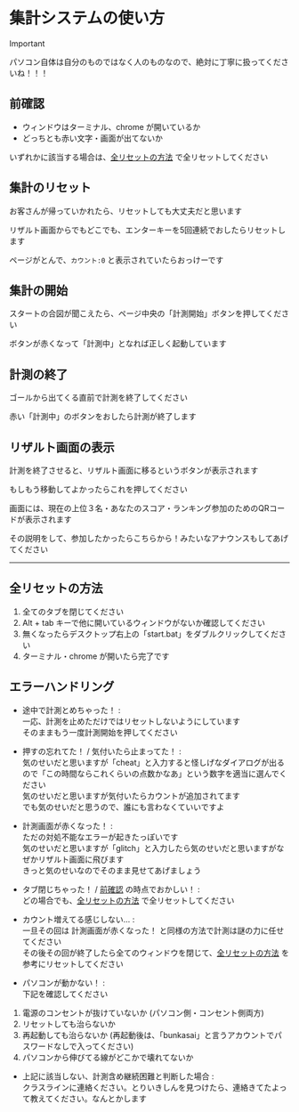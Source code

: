 # 集計システムの使い方

> [!IMPORTANT]
> パソコン自体は自分のものではなく人のものなので、絶対に丁寧に扱ってくださいね！！！

## 前確認

- ウィンドウはターミナル、chrome が開いているか
- どっちとも赤い文字・画面が出てないか

いずれかに該当する場合は、[全リセットの方法](#全リセットの方法) で全リセットしてください

## 集計のリセット

お客さんが帰っていかれたら、リセットしても大丈夫だと思います

リザルト画面からでもどこでも、エンターキーを5回連続でおしたらリセットします

ページがとんで、`カウント:0` と表示されていたらおっけーです

## 集計の開始

スタートの合図が聞こえたら、ページ中央の「計測開始」ボタンを押してください

ボタンが赤くなって「計測中」となれば正しく起動しています

## 計測の終了

ゴールから出てくる直前で計測を終了してください

赤い「計測中」のボタンをおしたら計測が終了します

## リザルト画面の表示

計測を終了させると、リザルト画面に移るというボタンが表示されます

もしもう移動してよかったらこれを押してください

画面には、現在の上位３名・あなたのスコア・ランキング参加のためのQRコードが表示されます

その説明をして、参加したかったらこちらから！みたいなアナウンスもしてあげてください

---

## 全リセットの方法

1. 全てのタブを閉じてください
2. Alt + tab キーで他に開いているウィンドウがないか確認してください
3. 無くなったらデスクトップ右上の「start.bat」をダブルクリックしてください
4. ターミナル・chrome が開いたら完了です

## エラーハンドリング

- 途中で計測とめちゃった！ : \
一応、計測を止めただけではリセットしないようにしています \
そのままもう一度計測開始を押してください

- 押すの忘れてた！ / 気付いたら止まってた！ : \
気のせいだと思いますが「cheat」と入力すると怪しげなダイアログが出るので「この時間ならこれくらいの点数かなあ」という数字を適当に選んでください \
気のせいだと思いますが気付いたらカウントが追加されてます \
でも気のせいだと思うので、誰にも言わなくていいですよ

- 計測画面が赤くなった！ : \
ただの対処不能なエラーが起きたっぽいです \
気のせいだと思いますが「glitch」と入力したら気のせいだと思いますがなぜかリザルト画面に飛びます \
きっと気のせいなのでそのまま見せてあげましょう

- タブ閉じちゃった！ / [前確認](#前確認) の時点でおかしい！ : \
どの場合でも、[全リセットの方法](#全リセットの方法) で全リセットしてください

- カウント増えてる感じしない… : \
一旦その回は 計測画面が赤くなった！ と同様の方法で計測は謎の力に任せてください \
その後その回が終了したら全てのウィンドウを閉じて、[全リセットの方法](#全リセットの方法) を参考にリセットしてください

- パソコンが動かない！ : \
下記を確認してください

1. 電源のコンセントが抜けていないか (パソコン側・コンセント側両方)
2. リセットしても治らないか
3. 再起動しても治らないか (再起動後は、「bunkasai」と言うアカウントでパスワードなしで入ってください)
4. パソコンから伸びてる線がどこかで壊れてないか

- 上記に該当しない、計測含め継続困難と判断した場合 : \
クラスラインに連絡ください。とりいきしんを見つけたら、連絡きてたよって教えてください。なんとかします
